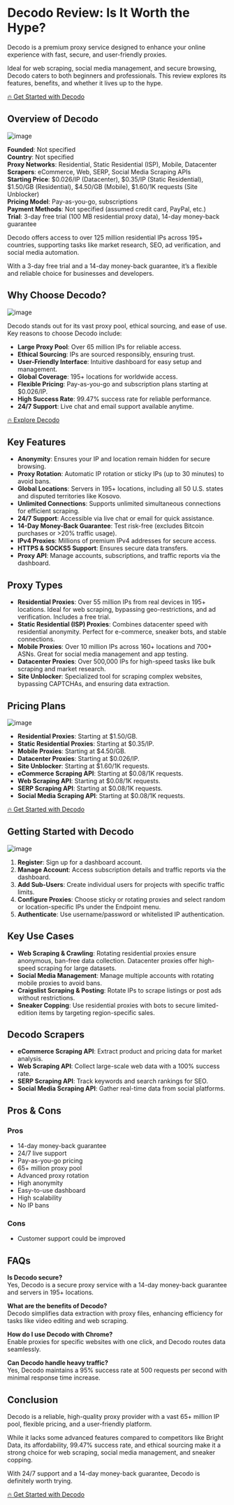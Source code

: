 # Decodo Review: Is It Worth the Hype?

Decodo is a premium proxy service designed to enhance your online experience with fast, secure, and user-friendly proxies. 

Ideal for web scraping, social media management, and secure browsing, Decodo caters to both beginners and professionals. This review explores its features, benefits, and whether it lives up to the hype.

[🔥 Get Started with Decodo](https://www.bytegain.com/Recommended/bidecodo/)

## Overview of Decodo

![image](https://github.com/user-attachments/assets/4628a0fa-4bc0-4a38-b47c-9f545d393849)

**Founded**: Not specified  
**Country**: Not specified  
**Proxy Networks**: Residential, Static Residential (ISP), Mobile, Datacenter  
**Scrapers**: eCommerce, Web, SERP, Social Media Scraping APIs  
**Starting Price**: $0.026/IP (Datacenter), $0.35/IP (Static Residential), $1.50/GB (Residential), $4.50/GB (Mobile), $1.60/1K requests (Site Unblocker)  
**Pricing Model**: Pay-as-you-go, subscriptions  
**Payment Methods**: Not specified (assumed credit card, PayPal, etc.)  
**Trial**: 3-day free trial (100 MB residential proxy data), 14-day money-back guarantee  

Decodo offers access to over 125 million residential IPs across 195+ countries, supporting tasks like market research, SEO, ad verification, and social media automation. 

With a 3-day free trial and a 14-day money-back guarantee, it’s a flexible and reliable choice for businesses and developers.

## Why Choose Decodo?

![image](https://github.com/user-attachments/assets/4580eff4-22da-4e28-8fc7-76cdd71b6c36)

Decodo stands out for its vast proxy pool, ethical sourcing, and ease of use. Key reasons to choose Decodo include:
- **Large Proxy Pool**: Over 65 million IPs for reliable access.
- **Ethical Sourcing**: IPs are sourced responsibly, ensuring trust.
- **User-Friendly Interface**: Intuitive dashboard for easy setup and management.
- **Global Coverage**: 195+ locations for worldwide access.
- **Flexible Pricing**: Pay-as-you-go and subscription plans starting at $0.026/IP.
- **High Success Rate**: 99.47% success rate for reliable performance.
- **24/7 Support**: Live chat and email support available anytime.

[🔥 Explore Decodo](https://www.bytegain.com/Recommended/bidecodo/)

## Key Features

- **Anonymity**: Ensures your IP and location remain hidden for secure browsing.
- **Proxy Rotation**: Automatic IP rotation or sticky IPs (up to 30 minutes) to avoid bans.
- **Global Locations**: Servers in 195+ locations, including all 50 U.S. states and disputed territories like Kosovo.
- **Unlimited Connections**: Supports unlimited simultaneous connections for efficient scraping.
- **24/7 Support**: Accessible via live chat or email for quick assistance.
- **14-Day Money-Back Guarantee**: Test risk-free (excludes Bitcoin purchases or >20% traffic usage).
- **IPv4 Proxies**: Millions of premium IPv4 addresses for secure access.
- **HTTPS & SOCKS5 Support**: Ensures secure data transfers.
- **Proxy API**: Manage accounts, subscriptions, and traffic reports via the dashboard.

## Proxy Types

- **Residential Proxies**: Over 55 million IPs from real devices in 195+ locations. Ideal for web scraping, bypassing geo-restrictions, and ad verification. Includes a free trial.
- **Static Residential (ISP) Proxies**: Combines datacenter speed with residential anonymity. Perfect for e-commerce, sneaker bots, and stable connections.
- **Mobile Proxies**: Over 10 million IPs across 160+ locations and 700+ ASNs. Great for social media management and app testing.
- **Datacenter Proxies**: Over 500,000 IPs for high-speed tasks like bulk scraping and market research.
- **Site Unblocker**: Specialized tool for scraping complex websites, bypassing CAPTCHAs, and ensuring data extraction.

## Pricing Plans

![image](https://github.com/user-attachments/assets/7070d114-d461-4788-aefa-90aa5412997a)

- **Residential Proxies**: Starting at $1.50/GB.
- **Static Residential Proxies**: Starting at $0.35/IP.
- **Mobile Proxies**: Starting at $4.50/GB.
- **Datacenter Proxies**: Starting at $0.026/IP.
- **Site Unblocker**: Starting at $1.60/1K requests.
- **eCommerce Scraping API**: Starting at $0.08/1K requests.
- **Web Scraping API**: Starting at $0.08/1K requests.
- **SERP Scraping API**: Starting at $0.08/1K requests.
- **Social Media Scraping API**: Starting at $0.08/1K requests.

[🔥 Get Started with Decodo](https://www.bytegain.com/Recommended/bidecodo/)

## Getting Started with Decodo

![image](https://github.com/user-attachments/assets/c05eca2a-97a3-4c08-9776-a87b8df5964d)

1. **Register**: Sign up for a dashboard account.
2. **Manage Account**: Access subscription details and traffic reports via the dashboard.
3. **Add Sub-Users**: Create individual users for projects with specific traffic limits.
4. **Configure Proxies**: Choose sticky or rotating proxies and select random or location-specific IPs under the Endpoint menu.
5. **Authenticate**: Use username/password or whitelisted IP authentication.

## Key Use Cases

- **Web Scraping & Crawling**: Rotating residential proxies ensure anonymous, ban-free data collection. Datacenter proxies offer high-speed scraping for large datasets.
- **Social Media Management**: Manage multiple accounts with rotating mobile proxies to avoid bans.
- **Craigslist Scraping & Posting**: Rotate IPs to scrape listings or post ads without restrictions.
- **Sneaker Copping**: Use residential proxies with bots to secure limited-edition items by targeting region-specific sales.

## Decodo Scrapers

- **eCommerce Scraping API**: Extract product and pricing data for market analysis.
- **Web Scraping API**: Collect large-scale web data with a 100% success rate.
- **SERP Scraping API**: Track keywords and search rankings for SEO.
- **Social Media Scraping API**: Gather real-time data from social platforms.

## Pros & Cons

### Pros
- 14-day money-back guarantee
- 24/7 live support
- Pay-as-you-go pricing
- 65+ million proxy pool
- Advanced proxy rotation
- High anonymity
- Easy-to-use dashboard
- High scalability
- No IP bans

### Cons
- Customer support could be improved

## FAQs

**Is Decodo secure?**  
Yes, Decodo is a secure proxy service with a 14-day money-back guarantee and servers in 195+ locations.

**What are the benefits of Decodo?**  
Decodo simplifies data extraction with proxy files, enhancing efficiency for tasks like video editing and web scraping.

**How do I use Decodo with Chrome?**  
Enable proxies for specific websites with one click, and Decodo routes data seamlessly.

**Can Decodo handle heavy traffic?**  
Yes, Decodo maintains a 95% success rate at 500 requests per second with minimal response time increase.

## Conclusion

Decodo is a reliable, high-quality proxy provider with a vast 65+ million IP pool, flexible pricing, and a user-friendly platform. 

While it lacks some advanced features compared to competitors like Bright Data, its affordability, 99.47% success rate, and ethical sourcing make it a strong choice for web scraping, social media management, and sneaker copping. 

With 24/7 support and a 14-day money-back guarantee, Decodo is definitely worth trying.

[🔥 Get Started with Decodo](https://www.bytegain.com/Recommended/bidecodo/)
